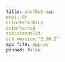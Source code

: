 ```yaml
---
title: chatbot-app
emoji:😍
colorFrom:blue
colorTo:red
sdk:streamlit
sdk_version:"3.50.2" 
app_file: app.py
pinned: false
---
```

